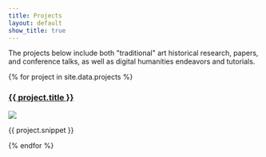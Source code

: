 ```yaml
---
title: Projects
layout: default
show_title: true
---
```


The projects below include both "traditional" art historical research, papers, and conference talks, as well as digital humanities endeavors and tutorials. 

<!-- Automatic project list generator -->
{% for project in site.data.projects %}
<div class="toc">
<h3><a href="{{ project.url }}">{{ project.title }}</a></h3>
<img src="{{ project.avatar }}" class="avatar" />
<p>{{ project.snippet }}</p>
</div>
{% endfor %}

